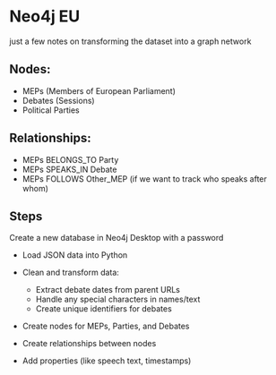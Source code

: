 # Neo4j EU

just a few notes on transforming the dataset into a graph network



## Nodes:

- MEPs (Members of European Parliament)
- Debates (Sessions)
- Political Parties


## Relationships:

- MEPs BELONGS_TO Party
- MEPs SPEAKS_IN Debate
- MEPs FOLLOWS Other_MEP (if we want to track who speaks after whom)


## Steps

Create a new database in Neo4j Desktop with a password

- Load JSON data into Python
- Clean and transform data:
  - Extract debate dates from parent URLs
  - Handle any special characters in names/text
  - Create unique identifiers for debates


- Create nodes for MEPs, Parties, and Debates

- Create relationships between nodes

- Add properties (like speech text, timestamps)